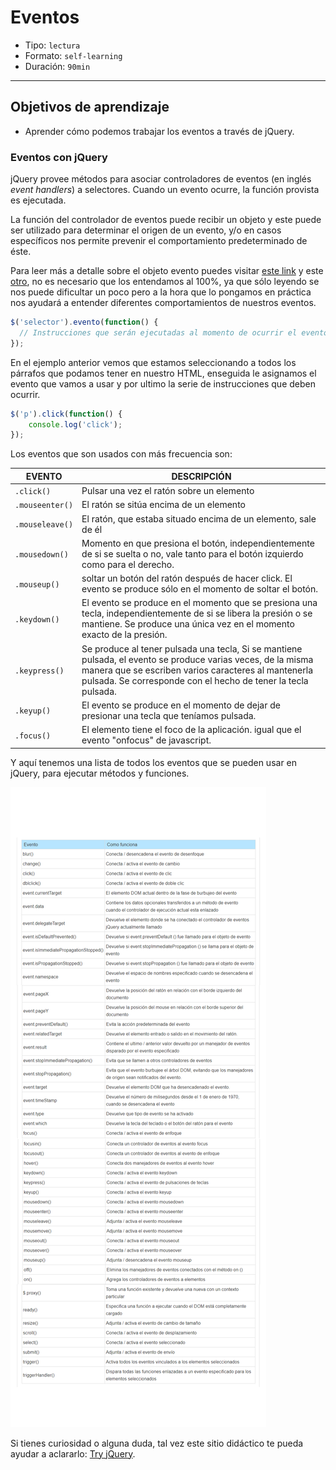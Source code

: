 # Eventos

- Tipo: `lectura`
- Formato: `self-learning`
- Duración: `90min`

***

## Objetivos de aprendizaje

- Aprender cómo podemos trabajar los eventos a través de jQuery.

### Eventos con jQuery

jQuery provee métodos para asociar controladores de eventos
(en inglés _event handlers_) a selectores. Cuando un evento ocurre, la función
provista es ejecutada.

La función del controlador de eventos puede recibir un objeto y este puede ser utilizado para determinar el origen de un evento, y/o en casos específicos nos permite prevenir el comportamiento predeterminado de éste.

Para leer más a detalle sobre el objeto evento puedes visitar [este link](http://librosweb.es/libro/fundamentos_jquery/capitulo_5/el_objeto_del_evento.html) y este [otro](http://api.jquery.com/category/events/event-object/), no es necesario que los
entendamos al 100%, ya que sólo leyendo se nos puede dificultar un poco pero a
la hora que lo pongamos en práctica nos ayudará a entender diferentes
comportamientos de nuestros eventos.

```javascript
$('selector').evento(function() {
  // Instrucciones que serán ejecutadas al momento de ocurrir el evento
});
```

En el ejemplo anterior vemos que estamos seleccionando a todos los párrafos que
podamos tener en nuestro HTML, enseguida le asignamos el evento que vamos a
usar y por ultimo la serie de instrucciones que deben ocurrir.

```javascript
$('p').click(function() {
    console.log('click');
});
```

Los eventos que son usados con más frecuencia son:

| EVENTO | DESCRIPCIÓN |
| ------ | ----------- |
| `.click()` | Pulsar una vez el ratón sobre un elemento|
| `.mouseenter()` | El ratón se sitúa encima de un elemento|
| `.mouseleave()` | El ratón, que estaba situado encima de un elemento, sale de él|
| `.mousedown()` | Momento en que presiona el botón, independientemente de si se suelta o no, vale tanto para el botón izquierdo como para el derecho.|
| `.mouseup()` | soltar un botón del ratón después de hacer click. El evento se produce sólo en el momento de soltar el botón. |
| `.keydown()` | El evento se produce en el momento que se presiona una tecla, independientemente de si se libera la presión o se mantiene. Se produce una única vez en el momento exacto de la presión.|
| `.keypress()` | Se produce al tener pulsada una tecla, Si se mantiene pulsada, el evento se produce varias veces, de la misma manera que se escriben varios caracteres al mantenerla pulsada. Se corresponde con el hecho de tener la tecla pulsada.|
| `.keyup()` | El evento se produce en el momento de dejar de presionar una tecla que teníamos pulsada.|
| `.focus()` | El elemento tiene el foco de la aplicación. igual que el evento "onfocus" de javascript.|


Y aquí tenemos una lista de todos los eventos que se pueden usar en jQuery, para
ejecutar métodos y funciones.

![lista-eventos](https://github.com/AnaSalazar/curricula-js/blob/04-social-network/04-social-network/02-jquery/04-events/lista-eventos.png?raw=true)

Si tienes curiosidad o alguna duda, tal vez este sitio didáctico te pueda ayudar
a aclararlo: [Try jQuery](http://try.jquery.com/).

